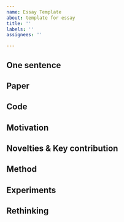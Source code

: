 ```yaml
---
name: Essay Template
about: template for essay
title: ''
labels: ''
assignees: ''

---
```


## One sentence

## Paper

## Code

## Motivation

## Novelties & Key contribution

## Method

## Experiments

## Rethinking
